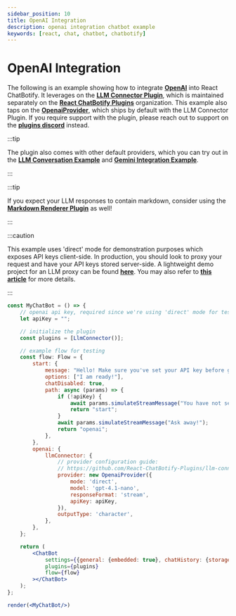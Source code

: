 ```yaml
---
sidebar_position: 10
title: OpenAI Integration
description: openai integration chatbot example
keywords: [react, chat, chatbot, chatbotify]
---
```


# OpenAI Integration

The following is an example showing how to integrate [**OpenAI**](https://platform.openai.com/) into React ChatBotify. It leverages on the [**LLM Connector Plugin**](https://www.npmjs.com/package/@rcb-plugins/llm-connector), which is maintained separately on the [**React ChatBotify Plugins**](https://github.com/orgs/React-ChatBotify-Plugins) organization. This example also taps on the [**OpenaiProvider**](https://github.com/React-ChatBotify-Plugins/llm-connnector/blob/main/docs/providers/OpenAI.md), which ships by default with the LLM Connector Plugin. If you require support with the plugin, please reach out to support on the [**plugins discord**](https://discord.gg/J6pA4v3AMW) instead.

:::tip

The plugin also comes with other default providers, which you can try out in the [**LLM Conversation Example**](/docs/examples/llm_conversation.md) and [**Gemini Integration Example**](/docs/examples/gemini_integration.md).

:::

:::tip

If you expect your LLM responses to contain markdown, consider using the [**Markdown Renderer Plugin**](https://www.npmjs.com/package/@rcb-plugins/markdown-renderer) as well!

:::

:::caution

This example uses 'direct' mode for demonstration purposes which exposes API keys client-side. In production, you should look to proxy your request and have your API keys stored server-side. A lightweight demo project for an LLM proxy can be found [**here**](https://github.com/tjtanjin/llm-proxy). You may also refer to [**this article**](https://tjtanjin.medium.com/how-to-build-and-integrate-a-react-chatbot-with-llms-a-react-chatbotify-guide-part-4-b40cd59fd6e6) for more details.

:::

```jsx live noInline title=MyChatBot.js
const MyChatBot = () => {
	// openai api key, required since we're using 'direct' mode for testing
	let apiKey = "";

	// initialize the plugin
	const plugins = [LlmConnector()];

	// example flow for testing
	const flow: Flow = {
		start: {
			message: "Hello! Make sure you've set your API key before getting started!",
			options: ["I am ready!"],
			chatDisabled: true,
			path: async (params) => {
				if (!apiKey) {
					await params.simulateStreamMessage("You have not set your API key!");
					return "start";
				}
				await params.simulateStreamMessage("Ask away!");
				return "openai";
			},
		},
		openai: {
			llmConnector: {
				// provider configuration guide:
				// https://github.com/React-ChatBotify-Plugins/llm-connnector/blob/main/docs/providers/OpenAI.md
				provider: new OpenaiProvider({
					mode: 'direct',
					model: 'gpt-4.1-nano',
					responseFormat: 'stream',
					apiKey: apiKey,
				}),
				outputType: 'character',
			},
		},
	};

	return (
		<ChatBot
			settings={{general: {embedded: true}, chatHistory: {storageKey: "example_openai_integration"}}}
			plugins={plugins}
			flow={flow}
		></ChatBot>
	);
};

render(<MyChatBot/>)
```